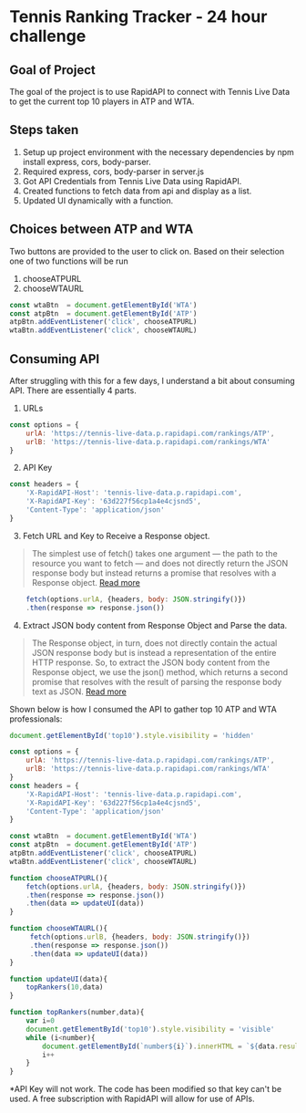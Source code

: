 # Tennis Ranking Tracker - 24 hour challenge

## Goal of Project

The goal of the project is to use RapidAPI to connect with Tennis Live Data to get the current top 10 players in ATP and WTA.

## Steps taken

1. Setup up project environment with the necessary dependencies by npm install express, cors, body-parser.
2. Required express, cors, body-parser in server.js
3. Got API Credentials from Tennis Live Data using RapidAPI.
4. Created functions to fetch data from api and display as a list.
5. Updated UI dynamically with a function.

## Choices between ATP and WTA

Two buttons are provided to the user to click on. Based on their selection one of two functions will be run
1. chooseATPURL
2. chooseWTAURL
```Javascript
const wtaBtn  = document.getElementById('WTA')
const atpBtn  = document.getElementById('ATP')
atpBtn.addEventListener('click', chooseATPURL)
wtaBtn.addEventListener('click', chooseWTAURL)
```
## Consuming API

After struggling with this for a few days, I understand a bit about consuming API. There are essentially 4 parts.
1. URLs
```Javascript
const options = {
    urlA: 'https://tennis-live-data.p.rapidapi.com/rankings/ATP',
    urlB: 'https://tennis-live-data.p.rapidapi.com/rankings/WTA'
}
```
2. API Key
```Javascript
const headers = {
    'X-RapidAPI-Host': 'tennis-live-data.p.rapidapi.com',
    'X-RapidAPI-Key': '63d227f56cp1a4e4cjsnd5',
    'Content-Type': 'application/json'
}
```
3. Fetch URL and Key to Receive a Response object.
>The simplest use of fetch() takes one argument — the path to the resource you want to fetch — and does not directly return the JSON response body but instead returns a promise that resolves with a Response object. [Read more](https://developer.mozilla.org/en-US/docs/Web/API/Fetch_API/Using_Fetch)

```Javascript
    fetch(options.urlA, {headers, body: JSON.stringify()})
    .then(response => response.json())
```
4. Extract JSON body content from Response Object and Parse the data.
>The Response object, in turn, does not directly contain the actual JSON response body but is instead a representation of the entire HTTP response. So, to extract the JSON body content from the Response object, we use the json() method, which returns a second promise that resolves with the result of parsing the response body text as JSON. [Read more](https://developer.mozilla.org/en-US/docs/Web/API/Fetch_API/Using_Fetch)

Shown below is how I consumed the API to gather top 10 ATP and WTA professionals:

```Javascript
document.getElementById('top10').style.visibility = 'hidden'

const options = {
    urlA: 'https://tennis-live-data.p.rapidapi.com/rankings/ATP',
    urlB: 'https://tennis-live-data.p.rapidapi.com/rankings/WTA'
}
const headers = {
    'X-RapidAPI-Host': 'tennis-live-data.p.rapidapi.com',
    'X-RapidAPI-Key': '63d227f56cp1a4e4cjsnd5',
    'Content-Type': 'application/json'
}

const wtaBtn  = document.getElementById('WTA')
const atpBtn  = document.getElementById('ATP')
atpBtn.addEventListener('click', chooseATPURL)
wtaBtn.addEventListener('click', chooseWTAURL)

function chooseATPURL(){
    fetch(options.urlA, {headers, body: JSON.stringify()})
    .then(response => response.json())
    .then(data => updateUI(data))
}

function chooseWTAURL(){
     fetch(options.urlB, {headers, body: JSON.stringify()})
     .then(response => response.json())
     .then(data => updateUI(data))
}

function updateUI(data){
    topRankers(10,data)
}

function topRankers(number,data){
    var i=0
    document.getElementById('top10').style.visibility = 'visible'
    while (i<number){
        document.getElementById(`number${i}`).innerHTML = `${data.results.rankings[i].first_name} ${data.results.rankings[i].last_name}`
        i++
    }
}
 ```
 *API Key will not work. The code has been modified so that key can't be used. A free subscription with RapidAPI will allow for use of APIs.
